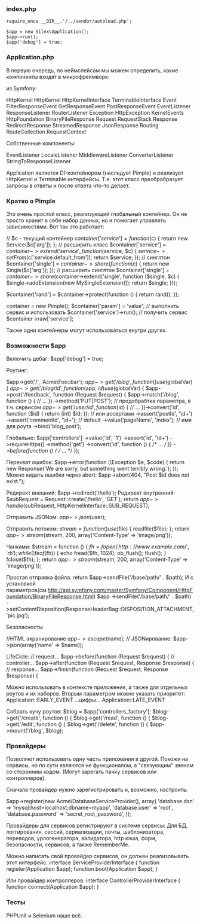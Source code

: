 ### index.php

	require_once __DIR__.'/../vendor/autoload.php';

	$app = new Silex\Application();
	$app->run();
	$app['debug'] = true;


### Application.php

В первую очередь, по неймспейсам мы можем определить, какие компоненты входят в микрофреймворк:

из Symfony:

HttpKernel
	HttpKernel
	HttpKernelInterface
	TerminableInterface
	Event
		FilterResponseEvent
		GetResponseEvent
		PostResponseEvent
	EventListener
		ResponseListener
		RouterListener
	Exception
		HttpException
	KernelEvents
HttpFoundation
	BinaryFileResponse
	Request
	RequestStack
	Response
	RedirectResponse
	StreamedResponse
	JsonResponse
Routing
	RouteCollection
	RequestContext

Собственные компоненты:

EventListener
	LocaleListener
	MiddlewareListener
	ConverterListener
	StringToResponseListener

Application является DI-контейнером (наследует Pimple)
и реализует HttpKernel и Terminable интерфейсы.
Т.е. этот класс преобрабразует запросы в ответы и после
ответа что-то делает.

### Кратко о Pimple

Это очень простой класс, реализующий глобальный контейнер.
Он не просто хранит в себе набор данных, но и помогает управлять
зависимостями.
Вот так это работает:

// $c - текущий контейнер
$container['service'] = function ($c) {
  return new Service($c['arg']);
};
// расширить класс
$container['service'] = $container->extend('service', function($service, $c) {
  $service->setFrom($c['service.default_from']);
  return $service;
});
// синглтон
$container['single'] = $container->share(function ($c) {
  return new Single($c['arg']);
});
// расширить синглтон
$container['single'] = $container->share($container->extend('single', function ($single, $c) {
  $single->addExtension(new MySingleExtension());
  return $single;
}));

$container['rand'] = $container->protect(function () { return rand(); });


container = new Pimple();
$container['param'] = 'value';
// выполнить сервис и использовать
$container['service']->run();
// получить сервис
$container->raw['service'];

Также одни контейнеры могут использоваться внутри других.

### Возможности $app

Включить дебаг:
$app['debug'] = true;

Роутинг:

$app->get('/', 'Acme\\Foo::bar');
$app->get('/blog', function () use ($globalVar) {
$app->get('/blog/{id}', function ($app, $id) use ($globalVar) {
$app->post('/feedback', function (Request $request) {
$app->match('/blog', function () {
    // ...
})
->method('PUT|POST');
// предобрабтка параметра, в т.ч. сервисом
$app->get('/user/{id}', function ($id) {
    // ...
})->convert('id', function ($id) { return (int) $id; });
// или ассертами
->assert('postId', '\d+')
->assert('commentId', '\d+');
// default
->value('pageName', 'index');
// имя для роута
->bind('blog_post');

Глобально:
$app['controllers']
    ->value('id', '1')
    ->assert('id', '\d+')
    ->requireHttps()
    ->method('get')
    ->convert('id', function () { /* ... */ })
    ->before(function () { /* ... */ });

Перехват ошибок:
$app->error(function (\Exception $e, $code) {
    return new Response('We are sorry, but something went terribly wrong.');
});
Можно кидать ошибки через abort:
$app->abort(404, "Post $id does not exist.");

Редирект внешний:
$app->redirect('/hello');
Редирект внутренний:
$subRequest = Request::create('/hello', 'GET');
return $app->handle($subRequest, HttpKernelInterface::SUB_REQUEST);

Отправить JSONом:
$app->json($user);

Отправить потоком:
$stream = function () use ($file) {
        readfile($file);
    };
return $app->stream($stream, 200, array('Content-Type' => 'image/png'));

Чанками:
$stream = function () {
    $fh = fopen('http://www.example.com/', 'rb');
    while (!feof($fh)) {
      echo fread($fh, 1024);
      ob_flush();
      flush();
    }
    fclose($fh);
};
return $app->stream($stream, 200, array('Content-Type' => 'image/png'));

Простая отправка файла:
return $app->sendFile('/base/path/' . $path);
И с установкой параметров(см.http://api.symfony.com/master/Symfony/Component/HttpFoundation/BinaryFileResponse.html)
$app
    ->sendFile('/base/path/' . $path)
    ->setContentDisposition(ResponseHeaderBag::DISPOSITION_ATTACHMENT, 'pic.jpg');

Безопасность:

//HTML экранирование
$app->escape($name);
// JSONирование:
$app->json(array('name' => $name));


LifeCicle:
// request...
$app->before(function (Request $request) {
// controller...
$app->after(function (Request $request, Response $response) {
// response...
$app->finish(function (Request $request, Response $response) {

Можно использовать в контексте приложения, а также для отдельных роутов
и их наборов.
Вторым параметром можно указать приоритет:
Application::EARLY_EVENT ...цифры... Application::LATE_EVENT


Собрать кучу роутов:
$blog = $app['controllers_factory'];
$blog->get('/create', function () {
$blog->get('/read', function () {
$blog->get('/edit', function () {
$blog->get('/delete', function () {
$app->mount('/blog', $blog);


### Провайдеры

Позволяют использовать одну часть приложения в другой. Похожи на сервисы,
но по сути являются не функционалом, а "связующим" звеном со сторонним кодом.
(Могут зарегать пачку сервисов или контроллеров).

Сначала провайдер нужно зарегистрировать и, возможно, настроить:

$app->register(new Acme\DatabaseServiceProvider(), array(
    'database.dsn'      => 'mysql:host=localhost;dbname=myapp',
    'database.user'     => 'root',
    'database.password' => 'secret_root_password',
));


Провайдеры для сервисов регистрируют в системе сервисы:
Для БД, логгирования, сессий, сериализации, почты, шаблонизатора,
переводов, урлогенератора, валидатора, http кэша, форм, безопасности, сервисов,
а также RememberMe.

Можно написать свой провайдер сервисов, он должен реализовывать этот интерфейс:
interface ServiceProviderInterface
{
    function register(Application $app);
    function boot(Application $app);
}

Или провайдер контроллеров:
interface ControllerProviderInterface
{
    function connect(Application $app);
}


### Тесты

PHPUnit и Selenium наше всё.
